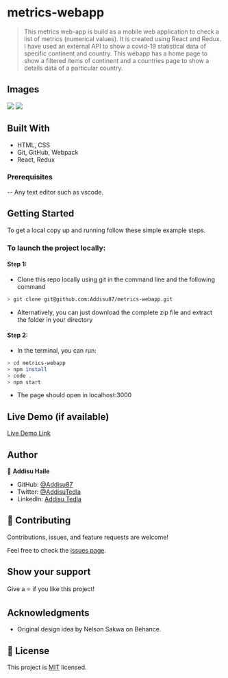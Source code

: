 # metrics-webapp

> This metrics web-app is build as a mobile web application to check a list of metrics (numerical values). It is created using React and Redux. I have used an external API to show a covid-19 statistical data of specific continent and country. This webapp has a home page to show a filtered items of continent and a countries page to show a details data of a particular country.

## Images

![](https://i.imgur.com/v2kcRAh.png)
![](https://i.imgur.com/Q55ds5R.png)

## Built With

- HTML, CSS
- Git, GitHub, Webpack
- React, Redux

### Prerequisites

-- Any text editor such as vscode.

## Getting Started

To get a local copy up and running follow these simple example steps.

### To launch the project locally:

#### Step 1:

- Clone this repo locally using git in the command line and the following command

```bash
> git clone git@github.com:Addisu87/metrics-webapp.git
```

- Alternatively, you can just download the complete zip file and extract the folder in your directory

#### Step 2:

- In the terminal, you can run:

```bash
> cd metrics-webapp
> npm install
> code .
> npm start
```

- The page should open in localhost:3000

## Live Demo (if available)

[Live Demo Link](https://covid--metrics.herokuapp.com/)

## Author

👤 **Addisu Haile**

- GitHub: [@Addisu87](https://github.com/Addisu87)
- Twitter: [@AddisuTedla](https://twitter.com/AddisuTedla)
- LinkedIn: [Addisu Tedla](www.linkedin.com/in/addisu-tedla/)

## 🤝 Contributing

Contributions, issues, and feature requests are welcome!

Feel free to check the [issues page](https://github.com/Addisu87/metrics-webapp/issues).

## Show your support

Give a ⭐️ if you like this project!

## Acknowledgments

- Original design idea by Nelson Sakwa on Behance.

## 📝 License

This project is [MIT](./MIT.md) licensed.
